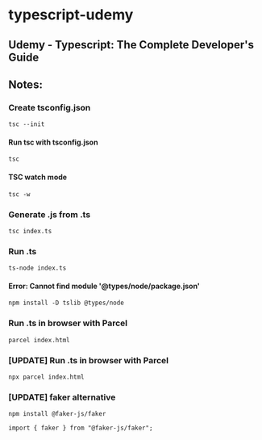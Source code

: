 # typescript-udemy

## Udemy - Typescript: The Complete Developer's Guide

## Notes:

### Create tsconfig.json

```
tsc --init
```

#### Run tsc with tsconfig.json

```
tsc
```

#### TSC watch mode

```
tsc -w
```

### Generate .js from .ts

```
tsc index.ts
```

### Run .ts

```
ts-node index.ts
```

#### **Error: Cannot find module '@types/node/package.json'**

```
npm install -D tslib @types/node
```

### Run .ts in browser with Parcel

```
parcel index.html
```

### [UPDATE] Run .ts in browser with Parcel

```
npx parcel index.html
```

### [UPDATE] faker alternative

```
npm install @faker-js/faker

import { faker } from "@faker-js/faker";
```
